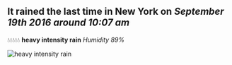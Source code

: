 ## It rained the last time in New York on *September 19th 2016 around 10:07 am*
💧💧💧💧💧  **heavy intensity rain** *Humidity 89%*

![heavy intensity rain](http://openweathermap.org/img/w/10d.png)

